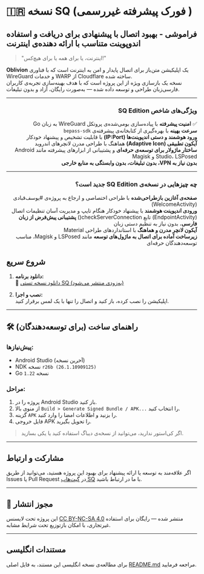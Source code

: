 # 🇮🇷 نسخه SQ (فورک پیشرفته غیررسمی )
##  فراموشی - بهبود اتصال با پیشنهادی برای دریافت و استفاده اندوپوینت متناسب با ارائه دهنده‌ی اینترنت 

> "اینترنت، یا برای همه یا برای هیچ‌کس!"

**Oblivion** یک اپلیکیشن متن‌باز برای اتصال پایدار و امن به اینترنت است که با فناوری WireGuard و خدمات WARP از Cloudflare ساخته شده.  
نسخه یک بازسازی ویژه از این پروژه است که با هدف بهینه‌سازی تجربه‌ی کاربران فارسی‌زبان طراحی و توسعه داده شده — به‌صورت رایگان، آزاد و بدون تبلیغات.

---
<div dir="rtl" align="right">

###  ویژگی‌های شاخص SQ Edition

✅ **امنیت پیشرفته** با پیاده‌سازی بومی‌شده‌ی پروتکل WireGuard به زبان Go  
 **سرعت بهینه** با بهره‌گیری از کتابخانه‌ی پیشرفته‌ی `bepass-sdk`    
 **ورود هوشمند و دستی اندپوینت‌ها (IP:Port)** با قابلیت تشخیص و پیشنهاد خودکار  
 **آیکون تطبیقی (Adaptive Icon)** هماهنگ با طراحی مدرن لانچرهای اندروید  
 **ساختار ماژولار برای توسعه‌ی حرفه‌ای** و پشتیبانی از ابزارهای پیشرفته مانند Android Studio، LSPosed و Magisk  
 **بدون نیاز به VPN، بدون تبلیغات، بدون وابستگی به منابع خارجی**

---

###  چه چیزهایی در نسخه‌ی SQ Edition جدید است؟

 **صفحه‌ی آغازین بازطراحی‌شده** با طراحی اختصاصی و ارجاع به پروژه‌ی #یوسف‌قبادی (WelcomeActivity)  
 **ورودی اندپوینت هوشمند** با پیشنهاد خودکار هنگام تایپ و مدیریت آسان تنظیمات اتصال (EndpointActivity)  تابع checkServerConnection()
 **پشتیبانی پیش‌فرض از زبان فارسی**، بدون نیاز به تنظیم دستی زبان  
 **آیکون لانچر مدرن و هماهنگ** با استانداردهای طراحی Material  
 **زیرساخت آماده برای اتصال به ماژول‌های توسعه** مانند LSPosed و Magisk، مناسب توسعه‌دهندگان حرفه‌ای

</div>


##  شروع سریع

1. **دانلود برنامه:**  
   🔽 [دانلود نسخه تستی SQ (به‌زودی منتشر می‌شود)](https://github.com/SQSh1/oblivion/releases)

2. **نصب و اجرا:**  
   اپلیکیشن را نصب کرده، باز کنید و اتصال را تنها با یک لمس برقرار کنید.

---

## 🛠 راهنمای ساخت (برای توسعه‌دهندگان)

### پیش‌نیازها:
- Android Studio (آخرین نسخه)
- NDK نسخه `r26b (26.1.10909125)`
- Go نسخه `1.22`

### مراحل:
1. پروژه را در Android Studio باز کنید.  
2. از منوی بالا `Build > Generate Signed Bundle / APK...` را انتخاب کنید.  
3. گزینه `APK` را بزنید و اطلاعات امضا را وارد کنید.  
4. فایل خروجی APK را تحویل بگیرید.

>  اگر کی‌استور ندارید، می‌توانید از نسخه‌ی دیباگ استفاده کنید یا یکی بسازید.

---

##  مشارکت و ارتباط

اگر علاقه‌مند به توسعه یا ارائه پیشنهاد برای بهبود این پروژه هستید، می‌توانید از طریق Issues یا Pull Request در [گیت‌هاب SQ](https://github.com/SQSh1/oblivion) با ما در ارتباط باشید.

---

## 📜 مجوز انتشار

این پروژه تحت لایسنس [CC BY-NC-SA 4.0](https://creativecommons.org/licenses/by-nc-sa/4.0/) منتشر شده — رایگان برای استفاده غیرتجاری، با امکان بازتوزیع تحت شرایط مشابه.

---

##  مستندات انگلیسی

برای مطالعه‌ی نسخه انگلیسی این مستند، به فایل اصلی [README.md](https://github.com/SQSh1/oblivion/blob/main/README.md) مراجعه فرمایید.
